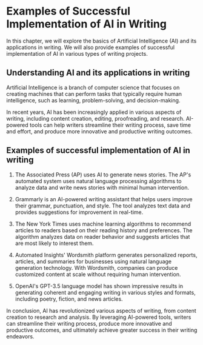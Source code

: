Examples of Successful Implementation of AI in Writing
===================================================================================================================

In this chapter, we will explore the basics of Artificial Intelligence (AI) and its applications in writing. We will also provide examples of successful implementation of AI in various types of writing projects.

Understanding AI and its applications in writing
------------------------------------------------

Artificial Intelligence is a branch of computer science that focuses on creating machines that can perform tasks that typically require human intelligence, such as learning, problem-solving, and decision-making.

In recent years, AI has been increasingly applied in various aspects of writing, including content creation, editing, proofreading, and research. AI-powered tools can help writers streamline their writing process, save time and effort, and produce more innovative and productive writing outcomes.

Examples of successful implementation of AI in writing
------------------------------------------------------

1. The Associated Press (AP) uses AI to generate news stories. The AP's automated system uses natural language processing algorithms to analyze data and write news stories with minimal human intervention.

2. Grammarly is an AI-powered writing assistant that helps users improve their grammar, punctuation, and style. The tool analyzes text data and provides suggestions for improvement in real-time.

3. The New York Times uses machine learning algorithms to recommend articles to readers based on their reading history and preferences. The algorithm analyzes data on reader behavior and suggests articles that are most likely to interest them.

4. Automated Insights' Wordsmith platform generates personalized reports, articles, and summaries for businesses using natural language generation technology. With Wordsmith, companies can produce customized content at scale without requiring human intervention.

5. OpenAI's GPT-3.5 language model has shown impressive results in generating coherent and engaging writing in various styles and formats, including poetry, fiction, and news articles.

In conclusion, AI has revolutionized various aspects of writing, from content creation to research and analysis. By leveraging AI-powered tools, writers can streamline their writing process, produce more innovative and productive outcomes, and ultimately achieve greater success in their writing endeavors.
